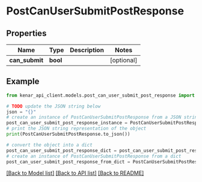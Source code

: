 # PostCanUserSubmitPostResponse


## Properties

Name | Type | Description | Notes
------------ | ------------- | ------------- | -------------
**can_submit** | **bool** |  | [optional] 

## Example

```python
from kenar_api_client.models.post_can_user_submit_post_response import PostCanUserSubmitPostResponse

# TODO update the JSON string below
json = "{}"
# create an instance of PostCanUserSubmitPostResponse from a JSON string
post_can_user_submit_post_response_instance = PostCanUserSubmitPostResponse.from_json(json)
# print the JSON string representation of the object
print(PostCanUserSubmitPostResponse.to_json())

# convert the object into a dict
post_can_user_submit_post_response_dict = post_can_user_submit_post_response_instance.to_dict()
# create an instance of PostCanUserSubmitPostResponse from a dict
post_can_user_submit_post_response_from_dict = PostCanUserSubmitPostResponse.from_dict(post_can_user_submit_post_response_dict)
```
[[Back to Model list]](../README.md#documentation-for-models) [[Back to API list]](../README.md#documentation-for-api-endpoints) [[Back to README]](../README.md)


